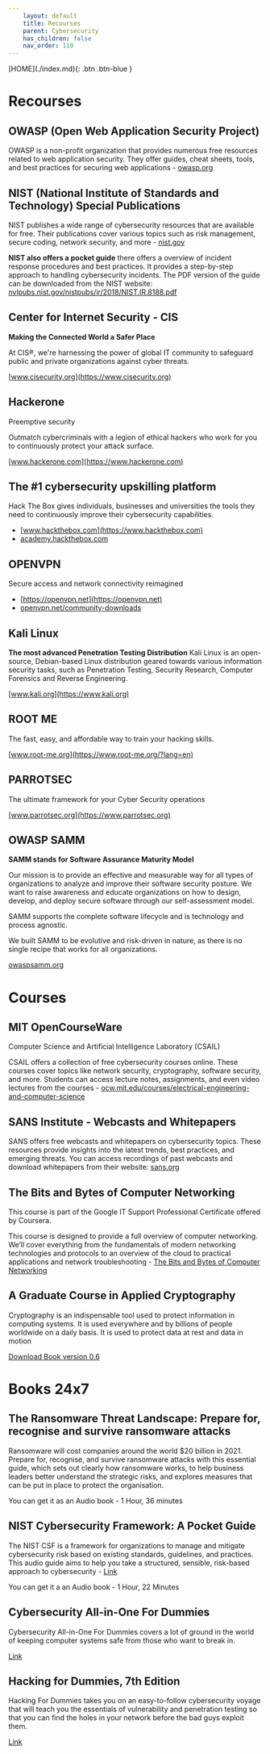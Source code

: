 ```yaml
---
    layout: default
    title: Recourses
    parent: Cybersecurity
    has_children: false
    nav_order: 110
---
```


<span class="fs-1">
[HOME](./index.md){: .btn .btn-blue }
</span>

# Recourses

## OWASP (Open Web Application Security Project)
OWASP is a non-profit organization that provides numerous free resources related to web application security. They offer guides, cheat sheets, tools, and best practices for securing web applications - [owasp.org](https://owasp.org)

## NIST (National Institute of Standards and Technology) Special Publications
NIST publishes a wide range of cybersecurity resources that are available for free. Their publications cover various topics such as risk management, secure coding, network security, and more - [nist.gov](https://www.nist.gov)

**NIST also offers a pocket guide** there offers a overview of incident response procedures and best practices. It provides a step-by-step approach to handling cybersecurity incidents. The PDF version of the guide can be downloaded from the NIST website: [nvlpubs.nist.gov/nistpubs/ir/2018/NIST.IR.8188.pdf](nvlpubs.nist.gov/nistpubs/ir/2018/NIST.IR.8188.pdf)


## Center for Internet Security - CIS
**Making the Connected World a Safer Place**

At CIS®, we're harnessing the power of global IT community to safeguard public and private organizations against cyber threats.

[www.cisecurity.org](https://www.cisecurity.org)

## Hackerone
Preemptive security

Outmatch cybercriminals with a legion of ethical hackers who work for you to continuously protect your attack surface.

[www.hackerone.com](https://www.hackerone.com)


## The #1 cybersecurity upskilling platform
Hack The Box gives individuals, businesses and universities the tools they need to continuously improve their cybersecurity capabilities.

- [www.hackthebox.com](https://www.hackthebox.com)
- [academy.hackthebox.com](https://academy.hackthebox.com)

## OPENVPN
Secure access and network connectivity reimagined

- [https://openvpn.net](https://openvpn.net)
- [openvpn.net/community-downloads](https://openvpn.net/community-downloads)

## Kali Linux
**The most advanced Penetration Testing Distribution**
Kali Linux is an open-source, Debian-based Linux distribution geared towards various information security tasks, such as Penetration Testing, Security Research, Computer Forensics and Reverse Engineering.

[www.kali.org](https://www.kali.org)

## ROOT ME
The fast, easy, and affordable way to train your hacking skills.

[www.root-me.org](https://www.root-me.org/?lang=en)

## PARROTSEC
The ultimate framework for your Cyber Security operations

[www.parrotsec.org](https://www.parrotsec.org)


## OWASP SAMM
**SAMM stands for Software Assurance Maturity Model**

Our mission is to provide an effective and measurable way for all types of organizations to analyze and improve their software security posture. We want to raise awareness and educate organizations on how to design, develop, and deploy secure software through our self-assessment model. 

SAMM supports the complete software lifecycle and is technology and process agnostic. 

We built SAMM to be evolutive and risk-driven in nature, as there is no single recipe that works for all organizations.

[owaspsamm.org](https://owaspsamm.org)

# Courses

## MIT OpenCourseWare
Computer Science and Artificial Intelligence Laboratory (CSAIL)

CSAIL offers a collection of free cybersecurity courses online. These courses cover topics like network security, cryptography, software security, and more. Students can access lecture notes, assignments, and even video lectures from the courses - [ocw.mit.edu/courses/electrical-engineering-and-computer-science](ocw.mit.edu/courses/electrical-engineering-and-computer-science)

## SANS Institute - Webcasts and Whitepapers
SANS offers free webcasts and whitepapers on cybersecurity topics. These resources provide insights into the latest trends, best practices, and emerging threats. You can access recordings of past webcasts and download whitepapers from their website: [sans.org](https://www.sans.org/emea)

## The Bits and Bytes of Computer Networking
This course is part of the Google IT Support Professional Certificate offered by Coursera.

This course is designed to provide a full overview of computer networking. We’ll cover everything from the fundamentals of modern networking technologies and protocols to an overview of the cloud to practical applications and network troubleshooting - [The Bits and Bytes of Computer Networking](https://www.coursera.org/learn/computer-networking?irclickid=TEs3y30S1xyPWT%3AQ-OUPCU2lUkF2qMQCl2zeXE0&irgwc=1&utm_medium=partners&utm_source=impact&utm_campaign=1193463&utm_content=b2c#syllabus)


## A Graduate Course in Applied Cryptography
Cryptography is an indispensable tool used to protect information in computing systems. It is used everywhere and by billions of people worldwide on a daily basis. It is used to protect data at rest and data in motion

[Download Book version 0.6](https://toc.cryptobook.us/book.pdf)


# Books 24x7

## The Ransomware Threat Landscape: Prepare for, recognise and survive ransomware attacks
Ransomware will cost companies around the world $20 billion in 2021. Prepare for, recognise, and survive ransomware attacks with this essential guide, which sets out clearly how ransomware works, to help business leaders better understand the strategic risks, and explores measures that can be put in place to protect the organisation.

You can get it as an Audio book - 1 Hour, 36 minutes

## NIST Cybersecurity Framework: A Pocket Guide
The NIST CSF is a framework for organizations to manage and mitigate cybersecurity risk based on existing standards, guidelines, and practices. This audio guide aims to help you take a structured, sensible, risk-based approach to cybersecurity - [Link](https://2masteritezproxy.skillport.com/skillportfe/main.action#summary/BOOKS/RW$11275:_ss_book:143662)

You can get it a an Audio book - 1 Hour, 22 Minutes

## Cybersecurity All-in-One For Dummies
Cybersecurity All-in-One For Dummies covers a lot of ground in the world of keeping computer systems safe from those who want to break in.

[Link](https://2masteritezproxy.skillport.com/skillportfe/main.action#summary/BOOKS/RW$106472:_ss_book:164739)

## Hacking for Dummies, 7th Edition
Hacking For Dummies takes you on an easy-to-follow cybersecurity voyage that will teach you the essentials of vulnerability and penetration testing so that you can find the holes in your network before the bad guys exploit them.

[Link](https://2masteritezproxy.skillport.com/skillportfe/main.action#summary/BOOKS/RW$80928:_ss_book:159486)